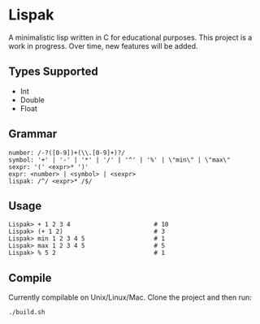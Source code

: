 # Lispak
A minimalistic lisp written in C for educational purposes.
This project is a work in progress. Over time, new features will be added.

## Types Supported

* Int
* Double
* Float

## Grammar

```
number: /-?([0-9])+(\\.[0-9]+)?/
symbol: '+' | '-' | '*' | '/' | '^' | '%' | \"min\" | \"max\"
sexpr: '(' <expr>* ')'                 
expr: <number> | <symbol> | <sexpr>
lispak: /^/ <expr>* /$/                                           
```

## Usage
```
Lispak> + 1 2 3 4 						# 10
Lispak> (+ 1 2)							# 3
Lispak> min 1 2 3 4 5					# 1
Lispak> max 1 2 3 4 5					# 5
Lispak> % 5 2							# 1
```

## Compile
Currently compilable on Unix/Linux/Mac. Clone the project and then run:

```
./build.sh
```